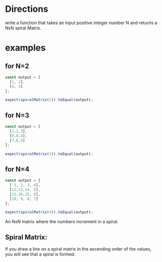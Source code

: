 # Directions
write a function that takes an input positive integer number N and
returns a NxN spiral Matrix.

# examples

## for N=2
```js
const output = [
  [1, 2],
  [4, 3]
];

expect(spiralMatrix(2)).toEqual(output);
```

## for N=3
```js
const output = [
  [1,2,3],
  [8,9,4],
  [7,6,5]
];

expect(spiralMatrix(3)).toEqual(output);
```

## for N=4
```js
const output = [
  [ 1, 2, 3, 4],
  [12,13,14, 5],
  [11,16,15, 6],
  [10, 9, 8, 7]
];

expect(spiralMatrix(4)).toEqual(output);
```

An NxN matrix where the numbers increment in a spiral.

## Spiral Matrix:
If you draw a line on a spiral matrix in the ascending order of the values, you will see that a spiral is formed.
